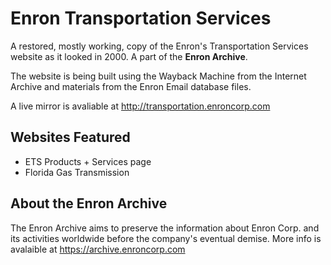 
# Enron Transportation Services

A restored, mostly working, copy of the Enron's Transportation Services website as it looked in 2000. A part of the **Enron Archive**.

The website is being built using the Wayback Machine from the Internet Archive and materials from the Enron Email database files.

A live mirror is avaliable at http://transportation.enroncorp.com

## Websites Featured

- ETS Products + Services page
- Florida Gas Transmission

## About the Enron Archive
The Enron Archive aims to preserve the information about Enron Corp. and its activities worldwide before the company's eventual demise. More info is avalaible at https://archive.enroncorp.com


